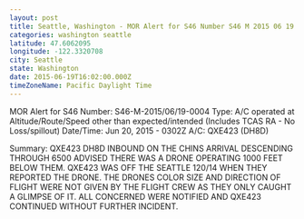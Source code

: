 ```yaml
---
layout: post
title: Seattle, Washington - MOR Alert for S46 Number S46 M 2015 06 19 0004 Type A C operated
categories: washington seattle
latitude: 47.6062095
longitude: -122.3320708
city: Seattle
state: Washington
date: 2015-06-19T16:02:00.000Z
timeZoneName: Pacific Daylight Time
---
```


MOR Alert for S46
Number: S46-M-2015/06/19-0004
Type: A/C operated at Altitude/Route/Speed other than expected/intended (Includes TCAS RA - No Loss/spillout)
Date/Time: Jun 20, 2015 - 0302Z
A/C: QXE423 (DH8D)

Summary: QXE423 DH8D INBOUND ON THE CHINS ARRIVAL DESCENDING THROUGH 6500 ADVISED THERE WAS A DRONE OPERATING 1000 FEET BELOW THEM. QXE423 WAS OFF THE SEATTLE 120/14 WHEN THEY REPORTED THE DRONE. THE DRONES COLOR SIZE AND DIRECTION OF FLIGHT WERE NOT GIVEN BY THE FLIGHT CREW AS THEY ONLY CAUGHT A GLIMPSE OF IT. ALL CONCERNED WERE NOTIFIED AND QXE423 CONTINUED WITHOUT FURTHER INCIDENT.
